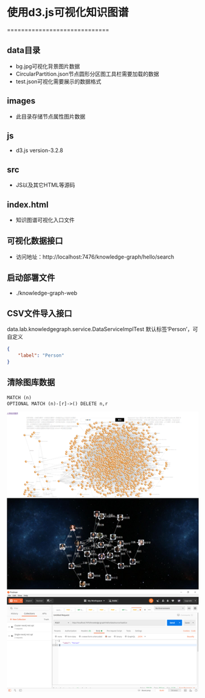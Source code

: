 # 使用d3.js可视化知识图谱
=============================

## data目录
- bg.jpg可视化背景图片数据
- CircularPartition.json节点圆形分区图工具栏需要加载的数据
- test.json可视化需要展示的数据格式

## images
- 此目录存储节点属性图片数据

## js
- d3.js version-3.2.8

## src
- JS以及其它HTML等源码

## index.html
- 知识图谱可视化入口文件

## 可视化数据接口
- 访问地址：http://localhost:7476/knowledge-graph/hello/search

## 启动部署文件
- ./knowledge-graph-web

## CSV文件导入接口
data.lab.knowledgegraph.service.DataServiceImplTest
默认标签‘Person’，可自定义
```json
{
    "label": "Person"
}
```
## 清除图库数据
```
MATCH (n) 
OPTIONAL MATCH (n)-[r]->() DELETE n,r
```
![图](images/graph-1.png)
![图](images/graph-2.png)
![图](images/import-csv.png)

